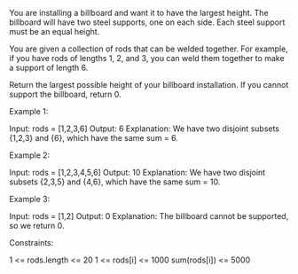 You are installing a billboard and want it to have the largest height. The
billboard will have two steel supports, one on each side. Each steel support
must be an equal height.

You are given a collection of rods that can be welded together. For example,
if you have rods of lengths 1, 2, and 3, you can weld them together to make a
support of length 6.

Return the largest possible height of your billboard installation. If you
cannot support the billboard, return 0.


Example 1:


Input: rods = [1,2,3,6]
Output: 6
Explanation: We have two disjoint subsets {1,2,3} and {6}, which have the
same sum = 6.


Example 2:


Input: rods = [1,2,3,4,5,6]
Output: 10
Explanation: We have two disjoint subsets {2,3,5} and {4,6}, which have the
same sum = 10.


Example 3:


Input: rods = [1,2]
Output: 0
Explanation: The billboard cannot be supported, so we return 0.



Constraints:


1 <= rods.length <= 20
1 <= rods[i] <= 1000
sum(rods[i]) <= 5000




